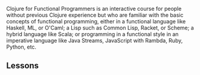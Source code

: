 Clojure for Functional Programmers is an interactive course for people without
previous Clojure experience but who are familiar with the basic concepts of
functional programming, either in a functional language like Haskell, ML, or
O'Caml; a Lisp such as Common Lisp, Racket, or Scheme; a hybrid language like
Scala; or programming in a functional style in an imperative language like Java
Streams, JavaScript with Rambda, Ruby, Python, etc.

## Lessons
